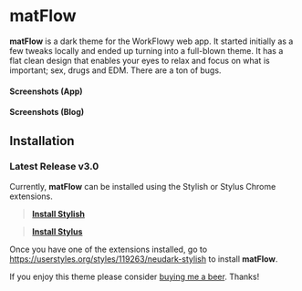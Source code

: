 # matFlow
**matFlow** is a dark theme for the WorkFlowy web app. It started initially as a few tweaks locally and ended up turning into a full-blown theme. It has a flat clean design that enables your eyes to relax and focus on what is important; sex, drugs and EDM. There are a ton of bugs.

#### Screenshots (App)


#### Screenshots (Blog)

## Installation
### Latest Release v3.0

Currently, **matFlow** can be installed using the Stylish or Stylus Chrome extensions.  
>**[Install Stylish][2]**  

>**[Install Stylus][3]**  

Once you have one of the extensions installed, go to https://userstyles.org/styles/119263/neudark-stylish to install **matFlow**. 

If you enjoy this theme please consider [buying me a beer][1]. Thanks!

[1]: https://www.paypal.me/incace
[2]: https://chrome.google.com/webstore/detail/stylish-custom-themes-for/fjnbnpbmkenffdnngjfgmeleoegfcffe
[3]: https://chrome.google.com/webstore/detail/stylus/clngdbkpkpeebahjckkjfobafhncgmne
